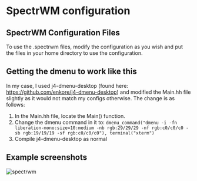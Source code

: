 # SpectrWM configuration

## SpectrWM Configuration Files

To use the .spectrwm files, modify the configuration as you wish and put the files in your home directory to use the configuration. 

## Getting the dmenu to work like this

In my case, I used j4-dmenu-desktop (found here: https://github.com/enkore/j4-dmenu-desktop) and modified the Main.hh file slightly as it would not match my configs otherwise. The change is as follows:
1. In the Main.hh file, locate the Main() function.
2. Change the dmenu command in it to: 
 ```dmenu_command("dmenu -i -fn liberation-mono:size=10:medium -nb rgb:29/29/29 -nf rgb:c0/c0/c0 -sb rgb:19/19/19 -sf rgb:c0/c0/c0"), terminal("xterm")```
4. Compile j4-dmenu-desktop as normal

## Example screenshots

![spectrwm](https://user-images.githubusercontent.com/60475104/134374766-ae58023d-1186-4aa6-bed8-7acf3d778e33.png)

